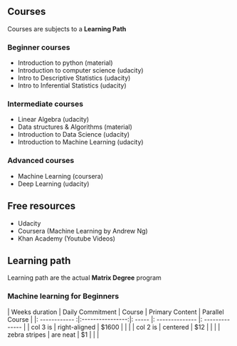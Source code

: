 ## Courses
Courses are subjects to a <b>Learning Path</b>

### Beginner courses
- Introduction to python (material)
- Introduction to computer science (udacity)
- Intro to Descriptive Statistics (udacity)
- Intro to Inferential Statistics (udacity)

### Intermediate courses
- Linear Algebra (udacity)
- Data structures & Algorithms (material)
- Introduction to Data Science (udacity)
- Introduction to Machine Learning (udacity)

### Advanced courses
- Machine Learning (coursera)
- Deep Learning (udacity)

## Free resources
- Udacity
- Coursera (Machine Learning by Andrew Ng)
- Khan Academy (Youtube Videos)

## Learning path
Learning path are the actual <b>Matrix Degree</b> program

### Machine learning for Beginners

| Weeks duration | Daily Commitment | Course | Primary Content | Parallel Course |
|: ------------ :|:----------------:|: ----- |: -------------- |: -------------- |
| col 3 is      | right-aligned | $1600 |  |  |
| col 2 is      | centered      |   $12 |  |  |
| zebra stripes | are neat      |    $1 |  |  |
